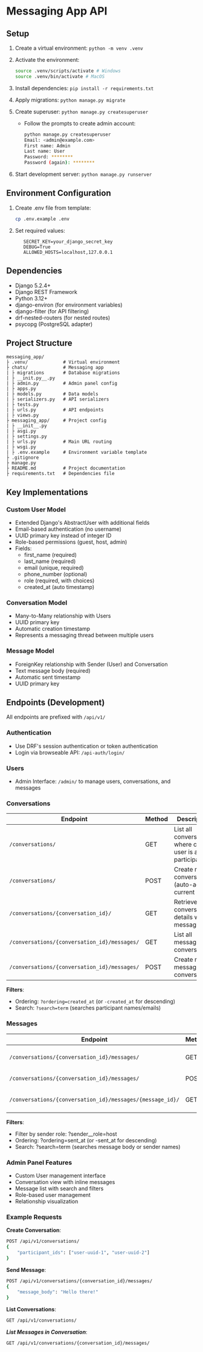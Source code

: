 # Messaging App API

## Setup

1. Create a virtual environment: `python -m venv .venv`
2. Activate the environment:

   ```bash
   source .venv/scripts/activate # Windows
   source .venv/bin/activate # MacOS
   ```

3. Install dependencies: `pip install -r requirements.txt`
4. Apply migrations: `python manage.py migrate`
5. Create superuser: `python manage.py createsuperuser`
   * Follow the prompts to create admin account:

      ```bash
      python manage.py createsuperuser
      Email: <admin@example.com>
      First name: Admin
      Last name: User
      Password: ********
      Password (again): ********
      ```

6. Start development server: `python manage.py runserver`

## Environment Configuration

1. Create .env file from template:

   ```bash
   cp .env.example .env
   ```

2. Set required values:

   ```env
      SECRET_KEY=your_django_secret_key
      DEBUG=True
      ALLOWED_HOSTS=localhost,127.0.0.1
   ```

## Dependencies

* Django 5.2.4+
* Django REST Framework
* Python 3.12+
* django-environ (for environment variables)
* django-filter (for API filtering)
* drf-nested-routers (for nested routes)
* psycopg (PostgreSQL adapter)

## Project Structure

```text
messaging_app/
├ .venv/             # Virtual environment
├ chats/             # Messaging app
| ├ migrations       # Database migrations
| ├ __init.py__.py
| ├ admin.py         # Admin panel config
| ├ apps.py
| ├ models.py        # Data models
| ├ serializers.py   # API serializers
| ├ tests.py
| ├ urls.py          # API endpoints
| ├ views.py
├ messaging_app/     # Project config
| ├ __init__.py
| ├ asgi.py
| ├ settings.py
| ├ urls.py          # Main URL routing
| ├ wsgi.py
| ├ .env.example     # Environment variable template
├ .gitignore
├ manage.py
├ README.md          # Project documentation
├ requirements.txt   # Dependencies file
```

## Key Implementations

### Custom User Model

* Extended Django's AbstractUser with additional fields
* Email-based authentication (no username)
* UUID primary key instead of integer ID
* Role-based permissions (guest, host, admin)
* Fields:
  * first_name (required)
  * last_name (required)
  * email (unique, required)
  * phone_number (optional)
  * role (required, with choices)
  * created_at (auto timestamp)

### Conversation Model

* Many-to-Many relationship with Users
* UUID primary key
* Automatic creation timestamp
* Represents a messaging thread between multiple users

### Message Model

* ForeignKey relationship with Sender (User) and Conversation
* Text message body (required)
* Automatic sent timestamp
* UUID primary key

## Endpoints (Development)

All endpoints are prefixed with `/api/v1/`

### Authentication

* Use DRF's session authentication or token authentication
* Login via browseable API: `/api-auth/login/`

### Users

* Admin Interface: `/admin/` to manage users, conversations, and messages

### Conversations

|Endpoint        |Method     |Description| Permissions|
|----------------|-----------|-----------|------------|
| `/conversations/` |GET |List all conversations where current user is a participant |Authenticated|
| `/conversations/` |POST| Create new conversation (auto-adds current user) |Authenticated|
| `/conversations/{conversation_id}/` |GET |Retrieve conversation details with messages |Participant only|
| `/conversations/{conversation_id}/messages/`| GET |List all messages in conversation |Participant only|
| `/conversations/{conversation_id}/messages/`| POST| Create new message in conversation |Participant only|

**Filters**:

* Ordering: `?ordering=created_at` (or `-created_at` for descending)
* Search: `?search=term` (searches participant names/emails)

### Messages

|Endpoint        |Method     |Description| Permissions|
|----------------|-----------|-----------|------------|
| `/conversations/{conversation_id}/messages/` |GET |List all messages in conversation |Participant only|
| `/conversations/{conversation_id}/messages/` |POST |Send new message |Participant only|
| `/conversations/{conversation_id}/messages/{message_id}/` |GET |Retrieve specific message |Participant only|

**Filters**:

* Filter by sender role: ?sender__role=host
* Ordering: ?ordering=sent_at (or -sent_at for descending)
* Search: ?search=term (searches message body or sender names)

### Admin Panel Features

* Custom User management interface
* Conversation view with inline messages
* Message list with search and filters
* Role-based user management
* Relationship visualization

### Example Requests

**Create Conversation**:

```bash
POST /api/v1/conversations/
{
    "participant_ids": ["user-uuid-1", "user-uuid-2"]
}
```

**Send Message**:

```bash
POST /api/v1/conversations/{conversation_id}/messages/
{
    "message_body": "Hello there!"
}
```

**List Conversations**:

```bash
GET /api/v1/conversations/
```

***List Messages in Conversation***:

```bash
GET /api/v1/conversations/{conversation_id}/messages/
```
